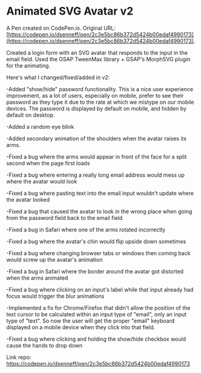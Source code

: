 # Animated SVG Avatar v2

A Pen created on CodePen.io. Original URL: [https://codepen.io/dsenneff/pen/2c3e5bc86b372d5424b00edaf4990173](https://codepen.io/dsenneff/pen/2c3e5bc86b372d5424b00edaf4990173).

Created a login form with an SVG avatar that responds to the input in the email field. Used the GSAP TweenMax library + GSAP's MorphSVG plugin for the animating. 

Here's what I changed/fixed/added in v2:

-Added "show/hide" password functionality. This is a nice user experience improvement, as a lot of users, especially on mobile, prefer to see their password as they type it due to the rate at which we mistype on our mobile devices. The password is displayed by default on mobile, and hidden by default on desktop.

-Added a random eye blink

-Added secondary animation of the shoulders when the avatar raises its arms.

-Fixed a bug where the arms would appear in front of the face for a split second when the page first loads

-Fixed a bug where entering a really long email address would mess up where the avatar would look

-Fixed a bug where pasting text into the email input wouldn't update where the avatar looked

-Fixed a bug that caused the avatar to look in the wrong place when going from the password field back to the email field

-Fixed a bug in Safari where one of the arms rotated incorrectly

-Fixed a bug where the avatar's chin would flip upside down sometimes

-Fixed a bug where changing browser tabs or windows then coming back would screw up the avatar's animation

-Fixed a bug in Safari where the border around the avatar got distorted when the arms animated

-Fixed a bug where clicking on an input's label while that input already had focus would trigger the blur animations

-Implemented a fix for Chrome/Firefox that didn't allow the position of the text cursor to be calculated within an input type of "email", only an input type of "text". So now the user will get the proper "email" keyboard displayed on a mobile device when they click into that field.

-Fixed a bug where clicking and holding the show/hide checkbox would cause the hands to drop down


Link repo: https://codepen.io/dsenneff/pen/2c3e5bc86b372d5424b00edaf4990173